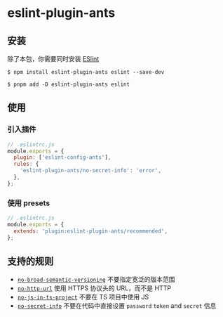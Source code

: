 # eslint-plugin-ants

## 安装

除了本包，你需要同时安装 [ESlint](https://eslint.org/)

```shell
$ npm install eslint-plugin-ants eslint --save-dev

$ pnpm add -D eslint-plugin-ants eslint
```

## 使用

### 引入插件

```js
// .eslintrc.js
module.exports = {
  plugin: ['eslint-config-ants'],
  rules: {
    'eslint-plugin-ants/no-secret-info': 'error',
  },
};
```

### 使用 presets

```js
// .eslintrc.js
module.exports = {
  extends: 'plugin:eslint-plugin-ants/recommended',
};
```

## 支持的规则

- [`no-broad-semantic-versioning`](https://xyyaxyy.github.io/ants-spec/docs/main/30-NPM%E5%8C%85/50-eslint-plugin-ants.html#no-broad-semantic-versioning) 不要指定宽泛的版本范围
- [`no-http-url`](https://xyyaxyy.github.io/ants-spec/docs/main/30-NPM%E5%8C%85/50-eslint-plugin-ants.html#no-http-url) 使用 HTTPS 协议头的 URL，而不是 HTTP
- [`no-js-in-ts-project`](https://xyyaxyy.github.io/ants-spec/docs/main/30-NPM%E5%8C%85/50-eslint-plugin-ants.html#no-js-in-ts-project) 不要在 TS 项目中使用 JS
- [`no-secret-info`](https://xyyaxyy.github.io/ants-spec/docs/main/30-NPM%E5%8C%85/50-eslint-plugin-ants.html#no-secret-info) 不要在代码中直接设置 `password` `token` and `secret` 信息

